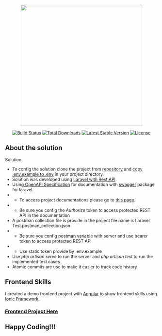 <p align="center"><a href="https://laravel.com" target="_blank"><img src="https://raw.githubusercontent.com/laravel/art/master/logo-lockup/5%20SVG/2%20CMYK/1%20Full%20Color/laravel-logolockup-cmyk-red.svg" width="400"></a></p>

<p align="center">
<a href="https://travis-ci.org/laravel/framework"><img src="https://travis-ci.org/laravel/framework.svg" alt="Build Status"></a>
<a href="https://packagist.org/packages/laravel/framework"><img src="https://img.shields.io/packagist/dt/laravel/framework" alt="Total Downloads"></a>
<a href="https://packagist.org/packages/laravel/framework"><img src="https://img.shields.io/packagist/v/laravel/framework" alt="Latest Stable Version"></a>
<a href="https://packagist.org/packages/laravel/framework"><img src="https://img.shields.io/packagist/l/laravel/framework" alt="License"></a>
</p>

## About the solution

Solution

- To config the solution clone the project from [repository](https://github.com/manunoly/laravel-test-exercise) and [copy .env.example to .env](https://github.com/manunoly/laravel-test-exercise/blob/main/.env.example) in your project directory.
- Solution was developed using [Laravel with Rest API](https://laravel.com).
- Using[ OpenAPI Specification](https://www.openapis.org/) for documentation with [swagger](https://github.com/DarkaOnLine/L5-Swagger) package for laravel.
- - To access project documentations please go to [this page](http://localhost:8000/api/documentation).
- - Be sure you config the _Authorize_ token to access protected REST API in the documentation
- A postman collection file is provide in the project file name is Laravel Test.postman_collection.json
- - Be sure you config postman variable with server and use bearer token to access protected REST API
- - Use static token provide by .env.example
- Use *php artisan serve* to run the server and *php artisan test* to run the implemented test cases
- Atomic commits are use to make it easier to track code history

## Frontend Skills

I created a demo frontend project with [Angular](https://angular.io/) to show frontend skills using [Ionic Framework](https://ionicframework.com/), 
### [Frontend Project Here](https://github.com/manunoly/frontend-challenge-manuel-almaguer)


## Happy Coding!!!
